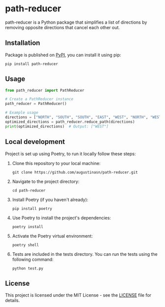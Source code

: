 # path-reducer

path-reducer is a Python package that simplifies a list of directions by removing opposite directions that cancel each other out.

## Installation

Package is published on [PyPI](https://pypi.org/project/path-reducer/), you can install it using pip:

```
pip install path-reducer
```

## Usage

```python
from path_reducer import PathReducer

# Create a PathReducer instance
path_reducer = PathReducer()

# Example usage
directions = ["NORTH", "SOUTH", "SOUTH", "EAST", "WEST", "NORTH", "WEST"]
optimized_directions = path_reducer.reduce_path(directions)
print(optimized_directions)  # Output: ["WEST"]
```

## Local development

Project is set up using Poetry, to run it locally follow these steps:

1. Clone this repository to your local machine:

    ```
    git clone https://github.com/augustinasn/path-reducer.git
    ```

2. Navigate to the project directory:

    ```
    cd path-reducer
    ```

3. Install Poetry (if you haven't already):

    ```
    pip install poetry
    ```

4. Use Poetry to install the project's dependencies:

    ```
    poetry install
    ```

5. Activate the Poetry virtual environment:

    ```
    poetry shell
    ```
   
6. Tests are included in the tests directory. You can run the tests using the following command:
    ```
    python test.py
    ```

## License

This project is licensed under the MIT License - see the [LICENSE](LICENCE) file for details.